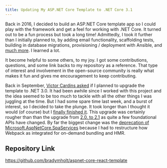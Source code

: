 ```yaml
---
title: Updating My ASP.NET Core Template to .NET Core 3.1
---
```


Back in 2016, I decided to build an ASP.NET Core template app so I could play with the framework and get a feel for working with .NET Core.  It turned out to be a fun process but took a long time!  Admittedly, I took it further than I initially planned to, by adding email functionality, scaffolding tests, building in database migrations, provisioning / deployment with Ansible, and [much more](https://github.com/bradymholt/aspnet-core-react-template#overview-of-stack).  I learned a lot.

It become helpful to some others, to my joy.  I got some contributions, questions, and some link backs to my repository as a reference.  That type of interest and involvement in the open-source community is really what makes it fun and gives me encouragement to keep contributing.

Back in September, [Victor Cardins asked](https://github.com/bradymholt/aspnet-core-react-template/issues/43) if I planned to upgrade the template to .NET 3.0.  It had been awhile since I worked with this project and the idea seemed to be too much to tackle with all the other things I was juggling at the time.  But I had some spare time last week, and a burst of interest, so I decided to take the plunge.  It took longer than I thought it would (of course) but I [finally finished it](https://github.com/bradymholt/aspnet-core-react-template/pull/46).  This upgrade was certainly rougher than than the upgrade from [2.0. to 2.1](https://github.com/bradymholt/aspnet-core-react-template/pull/36) as quite a few foundational APIs have changed.  By far the biggest change was the [deprecation of Microsoft.AspNetCore.SpaServices](https://github.com/aspnet/AspNetCore/issues/12890) because I had to restructure how Webpack as integrated for on-demand bundling and HMR.

## Repository Link

https://github.com/bradymholt/aspnet-core-react-template


